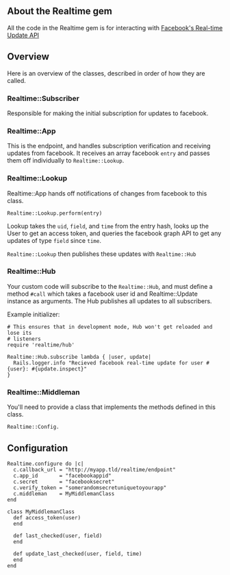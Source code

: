 ## About the Realtime gem

All the code in the Realtime gem is for interacting with [Facebook's Real-time
Update API](http://developers.facebook.com/docs/api/realtime)

## Overview

Here is an overview of the classes, described in order of how they are called.

### Realtime::Subscriber

Responsible for making the initial subscription for updates to facebook.

### Realtime::App

This is the endpoint, and handles subscription verification and receiving
updates from facebook. It receives an array facebook `entry` and passes them
off individually to `Realtime::Lookup`.

### Realtime::Lookup

Realtime::App hands off notifications of changes from facebook to this
class.

    Realtime::Lookup.perform(entry)

Lookup takes the `uid`, `field`, and `time` from the entry hash, looks up the
User to get an access token, and queries the facebook graph API to get any
updates of type `field` since `time`.

`Realtime::Lookup` then publishes these updates with `Realtime::Hub`

### Realtime::Hub

Your custom code will subscribe to the `Realtime::Hub`, and must define a
method `#call` which takes a facebook user id and Realtime::Update instance as
arguments. The Hub publishes all updates to all subscribers.

Example initializer:

    # This ensures that in development mode, Hub won't get reloaded and lose its
    # listeners
    require 'realtime/hub'

    Realtime::Hub.subscribe lambda { |user, update|
      Rails.logger.info "Recieved facebook real-time update for user #{user}: #{update.inspect}"
    }

### Realtime::Middleman

You'll need to provide a class that implements the methods defined in this
class.

    Realtime::Config.

## Configuration

    Realtime.configure do |c|
      c.callback_url = "http://myapp.tld/realtime/endpoint"
      c.app_id       = "facebookappid"
      c.secret       = "facebooksecret"
      c.verify_token = "somerandomsecretuniquetoyourapp"
      c.middleman    = MyMiddlemanClass
    end

    class MyMiddlemanClass
      def access_token(user)
      end

      def last_checked(user, field)
      end

      def update_last_checked(user, field, time)
      end
    end
